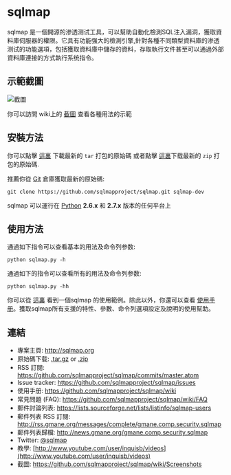 sqlmap
==


sqlmap 是一個開源的渗透测试工具，可以幫助自動化檢測SQL注入漏洞，獲取資料庫伺服器的權限。它具有功能强大的檢測引擎,針對各種不同類型資料庫的渗透测试的功能選項，包括獲取資料庫中儲存的資料，存取執行文件甚至可以通過外部資料庫連接的方式執行系统指令。

示範截圖
----

![截圖](https://raw.github.com/wiki/sqlmapproject/sqlmap/images/sqlmap_screenshot.png)

你可以訪問 wiki上的 [截圖](https://github.com/sqlmapproject/sqlmap/wiki/Screenshots) 查看各種用法的示範

安裝方法
----

你可以點擊 [這裏](https://github.com/sqlmapproject/sqlmap/tarball/master) 下載最新的 `tar` 打包的原始碼 或者點擊 [這裏](https://github.com/sqlmapproject/sqlmap/zipball/master)下载最新的 `zip` 打包的原始碼.

推薦你從 [Git](https://github.com/sqlmapproject/sqlmap) 倉庫獲取最新的原始碼:

    git clone https://github.com/sqlmapproject/sqlmap.git sqlmap-dev

sqlmap 可以運行在 [Python](http://www.python.org/download/)  **2.6.x**  和  **2.7.x** 版本的任何平台上

使用方法
----

通過如下指令可以查看基本的用法及命令列参数:

    python sqlmap.py -h

通過如下的指令可以查看所有的用法及命令列参数:

    python sqlmap.py -hh

你可以從 [這裏](https://gist.github.com/stamparm/5335217) 看到一個sqlmap 的使用範例。除此以外，你還可以查看 [使用手册](https://github.com/sqlmapproject/sqlmap/wiki)。獲取sqlmap所有支援的特性、參數、命令列選項設定及說明的使用幫助。

連結
----

* 專案主頁: http://sqlmap.org
* 原始碼下载: [.tar.gz](https://github.com/sqlmapproject/sqlmap/tarball/master) or [.zip](https://github.com/sqlmapproject/sqlmap/zipball/master)
* RSS 訂閱: https://github.com/sqlmapproject/sqlmap/commits/master.atom
* Issue tracker: https://github.com/sqlmapproject/sqlmap/issues
* 使用手册: https://github.com/sqlmapproject/sqlmap/wiki
* 常見問題 (FAQ): https://github.com/sqlmapproject/sqlmap/wiki/FAQ
* 郵件討論列表: https://lists.sourceforge.net/lists/listinfo/sqlmap-users
* 郵件列表 RSS 訂閱: http://rss.gmane.org/messages/complete/gmane.comp.security.sqlmap
* 郵件列表歸檔: http://news.gmane.org/gmane.comp.security.sqlmap
* Twitter: [@sqlmap](https://twitter.com/sqlmap)
* 教學: [http://www.youtube.com/user/inquisb/videos](http://www.youtube.com/user/inquisb/videos)
* 截圖: https://github.com/sqlmapproject/sqlmap/wiki/Screenshots
